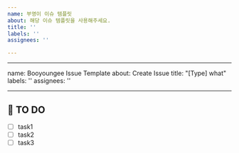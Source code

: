 ```yaml
---
name: 부영이 이슈 템플릿
about: 해당 이슈 템플릿을 사용해주세요.
title: ''
labels: ''
assignees: ''

---
```


---
name: Booyoungee Issue Template
about: Create Issue
title: "[Type] what"
labels: ''
assignees: ''

---

## 🚩 TO DO
- [ ] task1
- [ ] task2
- [ ] task3

<!-- TO DO task를 상세하게 나눠주세요! -->
